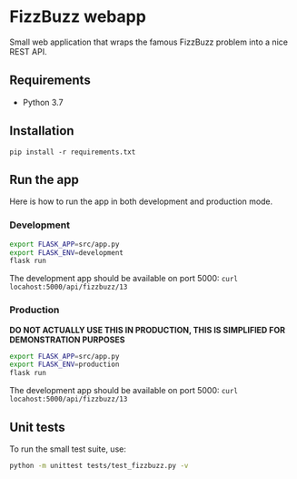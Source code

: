 # FizzBuzz webapp

Small web application that wraps the famous FizzBuzz problem into a nice REST API.

## Requirements

- Python 3.7

## Installation

`pip install -r requirements.txt`

## Run the app

Here is how to run the app in both development and production mode.

### Development

```bash
export FLASK_APP=src/app.py
export FLASK_ENV=development
flask run
```

The development app should be available on port 5000:
`curl locahost:5000/api/fizzbuzz/13`

### Production

**DO NOT ACTUALLY USE THIS IN PRODUCTION, THIS IS SIMPLIFIED FOR DEMONSTRATION PURPOSES**
```bash
export FLASK_APP=src/app.py
export FLASK_ENV=production
flask run
```

The development app should be available on port 5000:
`curl locahost:5000/api/fizzbuzz/13`

## Unit tests
To run the small test suite, use:
```bash
python -m unittest tests/test_fizzbuzz.py -v
```